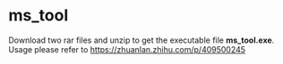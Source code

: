 # ms_tool
Download two rar files and unzip to get the executable file **ms_tool.exe**.
Usage please refer to https://zhuanlan.zhihu.com/p/409500245
